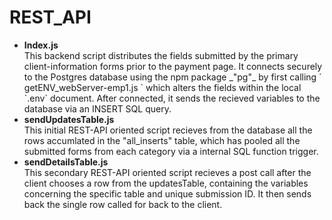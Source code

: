 # REST_API
<ul>
  <li><b>Index.js</b></li>
This backend script distributes the fields submitted by the primary client-information forms prior to the payment page.  It connects securely to the Postgres database using the npm package _"pg"_ by first calling ` getENV_webServer-emp1.js ` which alters the fields within the local `.env` document.  After connected, it sends the recieved variables to the database via an INSERT SQL query.
  
  <li><b>sendUpdatesTable.js</b></li>
This initial REST-API oriented script recieves from the database all the rows accumlated in the "all_inserts" table, which has pooled all the submitted forms from each category via a internal SQL function trigger.
  
  <li><b>sendDetailsTable.js</b></li>
This secondary REST-API oriented script recieves a post call after the client chooses a row from the updatesTable, containing the variables concerning the specific table and unique submission ID.  It then sends back the single row called for back to the client.
